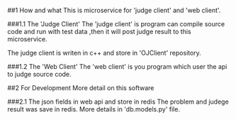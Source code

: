 ##1 How and what 
This is microservice for 'judge client' and 'web client'.

###1.1 The 'Judge Client'
The 'judge client' is program can compile source code and run with test data ,then it will post judge result to this microservice.

The judge client is writen in c++ and store in 'OJClient' repository. 

###1.2 The 'Web Client'
The 'web client' is you program which user the api to judge source code.

##2 For Development
More detail on this software

###2.1 The json fields in web api and store in redis
The problem and judege result was save in redis. More details in 'db.models.py' file.





